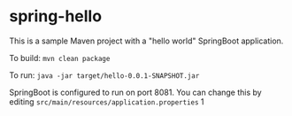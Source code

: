 # spring-hello

This is a sample Maven project with a "hello world" SpringBoot application.

To build: ``mvn clean package``

To run: ``java -jar target/hello-0.0.1-SNAPSHOT.jar``

SpringBoot is configured to run on port 8081. You can change this by editing ``src/main/resources/application.properties``
1
